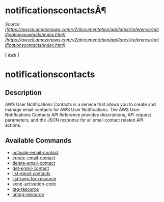# notificationscontactsÂ¶

*Source: [https://awscli.amazonaws.com/v2/documentation/api/latest/reference/notificationscontacts/index.html](https://awscli.amazonaws.com/v2/documentation/api/latest/reference/notificationscontacts/index.html)*

[ [aws](https://awscli.amazonaws.com/v2/documentation/api/latest/reference/index.html#cli-aws) ]

# notificationscontacts

## Description

AWS User Notifications Contacts is a service that allows you to create and manage email contacts for AWS User Notifications. The AWS User Notifications Contacts API Reference provides descriptions, API request parameters, and the JSON response for all email contact related API actions.

## Available Commands

- [activate-email-contact](https://awscli.amazonaws.com/v2/documentation/api/latest/reference/notificationscontacts/activate-email-contact.html)
- [create-email-contact](https://awscli.amazonaws.com/v2/documentation/api/latest/reference/notificationscontacts/create-email-contact.html)
- [delete-email-contact](https://awscli.amazonaws.com/v2/documentation/api/latest/reference/notificationscontacts/delete-email-contact.html)
- [get-email-contact](https://awscli.amazonaws.com/v2/documentation/api/latest/reference/notificationscontacts/get-email-contact.html)
- [list-email-contacts](https://awscli.amazonaws.com/v2/documentation/api/latest/reference/notificationscontacts/list-email-contacts.html)
- [list-tags-for-resource](https://awscli.amazonaws.com/v2/documentation/api/latest/reference/notificationscontacts/list-tags-for-resource.html)
- [send-activation-code](https://awscli.amazonaws.com/v2/documentation/api/latest/reference/notificationscontacts/send-activation-code.html)
- [tag-resource](https://awscli.amazonaws.com/v2/documentation/api/latest/reference/notificationscontacts/tag-resource.html)
- [untag-resource](https://awscli.amazonaws.com/v2/documentation/api/latest/reference/notificationscontacts/untag-resource.html)